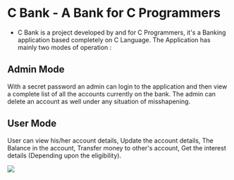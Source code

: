 # C Bank - A Bank for C Programmers 

* C Bank is a project developed by and for C Programmers, it's a Banking application based completely on C Language. The Application has mainly two modes of operation :

## Admin Mode ##
With a secret password an admin can login to the application and then view a complete list of all the accounts currently on the bank. The admin can delete an account as well under any situation of misshapening. 

## User Mode ##
User can view his/her account details, Update the account details, The Balance in the account, Transfer money to other's account, Get the interest details (Depending upon the eligibility).

![](https://github.com/chandugontla/M1_Banking_Application)

